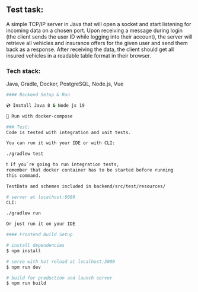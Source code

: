 ## Test task:
A simple TCP/IP server in Java that will open a socket and start listening for incoming data on a chosen port. 
Upon receiving a message during login (the client sends the user ID while logging into their account), 
the server will retrieve all vehicles and insurance offers for the given user and send them back as a response. 
After receiving the data, the client should get all insured vehicles in a readable table format in their browser.

### Tech stack:
Java, 
Gradle,
Docker,
PostgreSQL,
Node.js,
Vue

```bash
#### Backend Setup & Run

💿 Install Java 8 & Node js 19

🚀 Run with docker-compose

### Test:
Code is tested with integration and unit tests. 

You can run it with your IDE or with CLI: 

./gradlew test

❗️ If you`re going to run integration tests, 
remember that docker container has to be started before running 
this command.

TestData and schemes included in backend/src/test/resources/

# server at localhost:8080
CLI:

./gradlew run

Or just run it on your IDE

#### Frontend Build Setup

# install dependencies
$ npm install

# serve with hot reload at localhost:3000
$ npm run dev 

# build for production and launch server
$ npm run build
```
